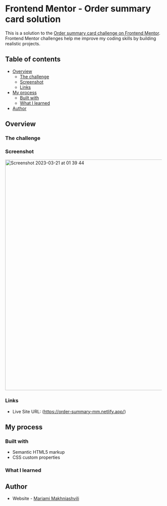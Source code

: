 # Frontend Mentor - Order summary card solution

This is a solution to the [Order summary card challenge on Frontend Mentor](https://www.frontendmentor.io/challenges/order-summary-component-QlPmajDUj). Frontend Mentor challenges help me improve my coding skills by building realistic projects. 

## Table of contents

- [Overview](#overview)
  - [The challenge](#the-challenge)
  - [Screenshot](#screenshot)
  - [Links](#links)
- [My process](#my-process)
  - [Built with](#built-with)
  - [What I learned](#what-i-learned)
- [Author](#author)

## Overview

### The challenge

### Screenshot
<img width="741" alt="Screenshot 2023-03-21 at 01 39 44" src="https://user-images.githubusercontent.com/117212859/226494576-d9c70dd7-3b51-4c01-9e38-9cb20176a6db.png">

### Links
- Live Site URL: (https://order-summary-mm.netlify.app/)

## My process

### Built with

- Semantic HTML5 markup
- CSS custom properties

### What I learned

## Author

- Website - [Mariami Makhniashvili](https://github.com/mariamo101)


